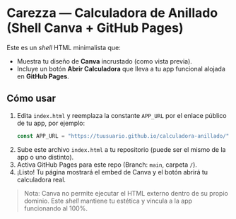 # Carezza — Calculadora de Anillado (Shell Canva + GitHub Pages)

Este es un *shell* HTML minimalista que:
- Muestra tu diseño de **Canva** incrustado (como vista previa).
- Incluye un botón **Abrir Calculadora** que lleva a tu app funcional alojada en **GitHub Pages**.

## Cómo usar
1. Edita `index.html` y reemplaza la constante `APP_URL` por el enlace público de tu app, por ejemplo:
   ```js
   const APP_URL = "https://tuusuario.github.io/calculadora-anillado/";
   ```
2. Sube este archivo `index.html` a tu repositorio (puede ser el mismo de la app o uno distinto).
3. Activa GitHub Pages para este repo (Branch: `main`, carpeta `/`).
4. ¡Listo! Tu página mostrará el embed de Canva y el botón abrirá tu calculadora real.

> Nota: Canva no permite ejecutar el HTML externo dentro de su propio dominio. Este *shell* mantiene tu estética y vincula a la app funcionando al 100%.
